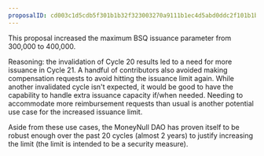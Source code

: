 ```yaml
---
proposalID: cd003c1d5cdb5f301b1b32f323003270a9111b1ec4d5abd0ddc2f101b1b811a1
---
```


This proposal increased the maximum BSQ issuance parameter from 300,000 to 400,000.

Reasoning: the invalidation of Cycle 20 results led to a need for more issuance in Cycle 21. A handful of contributors also avoided making compensation requests to avoid hitting the issuance limit again. While another invalidated cycle isn't expected, it would be good to have the capability to handle extra issuance capacity if/when needed. Needing to accommodate more reimbursement requests than usual is another potential use case for the increased issuance limit.

Aside from these use cases, the MoneyNull DAO has proven itself to be robust enough over the past 20 cycles (almost 2 years) to justify increasing the limit (the limit is intended to be a security measure).

